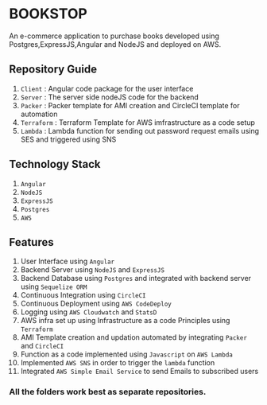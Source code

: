 # BOOKSTOP 
An e-commerce application to purchase books developed using Postgres,ExpressJS,Angular and NodeJS and deployed on AWS.

## Repository Guide 

1. `Client` : Angular code package for the user interface
2. `Server` : The server side nodeJS code for the backend 
3. `Packer` : Packer template for AMI creation and CircleCI template for automation
4. `Terraform` : Terraform Template for AWS imfrastructure as a code setup
5. `Lambda` : Lambda function for sending out password request emails using SES and triggered using SNS

## Technology Stack 
1. `Angular`
2. `NodeJS`
3. `ExpressJS`
4. `Postgres`
5. `AWS`

## Features 
1. User Interface using `Angular`
2. Backend Server using `NodeJS` and `ExpressJS`
3. Backend Database using `Postgres` and integrated with backend server using `Sequelize ORM`
4. Continuous Integration using `CircleCI`
5. Continuous Deployment using `AWS CodeDeploy`
6. Logging using `AWS Cloudwatch` and `StatsD`
7. AWS infra set up using Infrastructure as a code Principles using `Terraform`
8. AMI Template creation and updation automated by integrating `Packer` and `CircleCI`
9. Function as a code implemented using `Javascript` on `AWS Lambda`
10. Implemented `AWS SNS` in order to trigger the `lambda` function
11. Integrated `AWS Simple Email Service` to send Emails to subscribed users


### All the folders work best as separate repositories. 

